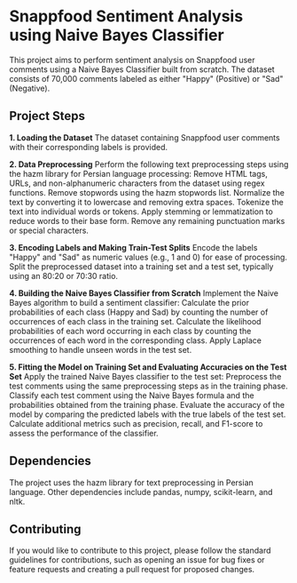 # Snappfood Sentiment Analysis using Naive Bayes Classifier
This project aims to perform sentiment analysis on Snappfood user comments using a Naive Bayes Classifier built from scratch. The dataset consists of 70,000 comments labeled as either "Happy" (Positive) or "Sad" (Negative).

## Project Steps
**1. Loading the Dataset**
The dataset containing Snappfood user comments with their corresponding labels is provided.

**2. Data Preprocessing**
Perform the following text preprocessing steps using the hazm library for Persian language processing:
Remove HTML tags, URLs, and non-alphanumeric characters from the dataset using regex functions.
Remove stopwords using the hazm stopwords list.
Normalize the text by converting it to lowercase and removing extra spaces.
Tokenize the text into individual words or tokens.
Apply stemming or lemmatization to reduce words to their base form.
Remove any remaining punctuation marks or special characters.

**3. Encoding Labels and Making Train-Test Splits**
Encode the labels "Happy" and "Sad" as numeric values (e.g., 1 and 0) for ease of processing.
Split the preprocessed dataset into a training set and a test set, typically using an 80:20 or 70:30 ratio.

**4. Building the Naive Bayes Classifier from Scratch**
Implement the Naive Bayes algorithm to build a sentiment classifier:
Calculate the prior probabilities of each class (Happy and Sad) by counting the number of occurrences of each class in the training set.
Calculate the likelihood probabilities of each word occurring in each class by counting the occurrences of each word in the corresponding class.
Apply Laplace smoothing to handle unseen words in the test set.

**5. Fitting the Model on Training Set and Evaluating Accuracies on the Test Set**
Apply the trained Naive Bayes classifier to the test set:
Preprocess the test comments using the same preprocessing steps as in the training phase.
Classify each test comment using the Naive Bayes formula and the probabilities obtained from the training phase.
Evaluate the accuracy of the model by comparing the predicted labels with the true labels of the test set.
Calculate additional metrics such as precision, recall, and F1-score to assess the performance of the classifier.
## Dependencies
The project uses the hazm library for text preprocessing in Persian language.
Other dependencies include pandas, numpy, scikit-learn, and nltk.

## Contributing
If you would like to contribute to this project, please follow the standard guidelines for contributions, such as opening an issue for bug fixes or feature requests and creating a pull request for proposed changes.
